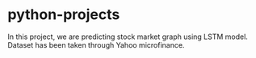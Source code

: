 # python-projects
In this project, we are predicting stock market graph using LSTM model.
Dataset has been taken through Yahoo microfinance.
